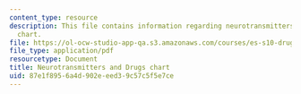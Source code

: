 ```yaml
---
content_type: resource
description: This file contains information regarding neurotransmitters and drugs
  chart.
file: https://ol-ocw-studio-app-qa.s3.amazonaws.com/courses/es-s10-drugs-and-the-brain-spring-2013/87e1f8956a4d902eeed39c57c5f5e7ce_MITES_S10S13_drugchart.pdf
file_type: application/pdf
resourcetype: Document
title: Neurotransmitters and Drugs chart
uid: 87e1f895-6a4d-902e-eed3-9c57c5f5e7ce
---
```

